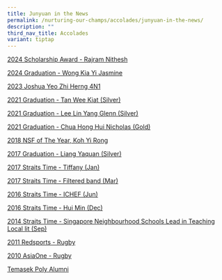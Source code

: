 ```yaml
---
title: Junyuan in the News
permalink: /nurturing-our-champs/accolades/junyuan-in-the-news/
description: ""
third_nav_title: Accolades
variant: tiptap
---
```

<p><a href="/files/RAJARAM_NITHESH.pdf" rel="noopener noreferrer nofollow" target="_blank">2024 Scholarship Award - Rajram Nithesh</a>
</p>
<p><a href="/files/IFM_Silver_WongKiaYiJasmine_2102459A.pdf" rel="noopener noreferrer nofollow" target="_blank">2024 Graduation - Wong Kia Yi Jasmine </a>
</p>
<p><a href="https://www.zaobao.com.sg/news/singapore/story20231218-1456882?amp" rel="noopener noreferrer nofollow" target="_blank">2023 Joshua Yeo Zhi Herng 4N1</a>
</p>
<p><a href="/files/JUN%20YUAN%20SEC%20-%20BZE_Silver_TanWeeKiat_1805683H.pdf" rel="noopener noreferrer nofollow" target="_blank">2021 Graduation - Tan Wee Kiat (Silver)</a>
</p>
<p><a href="/files/JUN%20YUAN%20SEC%20-%20CEN_Silver_LeeLinYangGlenn_1805705I.pdf" rel="noopener noreferrer nofollow" target="_blank">2021 Graduation - Lee Lin Yang Glenn (Silver)</a>
</p>
<p><a href="/files/JUN%20YUAN%20SEC%20-%20CER_Gold_ChuaHongHuiNicholas_1801938J.pdf" rel="noopener noreferrer nofollow" target="_blank">2021 Graduation - Chua Hong Hui Nicholas (Gold)</a>
</p>
<p><a href="/files/KOH%20YI%20RONG.pdf" rel="noopener noreferrer nofollow" target="_blank">2018 NSF of The Year, Koh Yi Rong</a>
</p>
<p><a href="/files/JUNYUAN_liangyaquan.pdf" rel="noopener noreferrer nofollow" target="_blank">2017 Graduation - Liang Yaquan (Silver)</a>
</p>
<p><a href="/files/Straits%20Time%20-%20Tiffany%20Jan%202017.pdf" rel="noopener noreferrer nofollow" target="_blank">2017 Straits Time - Tiffany (Jan)</a>
</p>
<p><a href="/files/Straits%20Time%20-%20Filtered%20band%20Mar%202017.pdf" rel="noopener noreferrer nofollow" target="_blank">2017 Straits Time - Filtered band (Mar)</a>
</p>
<p><a href="/files/Straits%20Time%20-%20ICHEF%20Jun%202016.pdf" rel="noopener noreferrer nofollow" target="_blank">2016 Straits Time - ICHEF (Jun)</a>
</p>
<p><a href="/files/Straits%20Time%20-%20Hui%20Min%20Dec%202016.pdf" rel="noopener noreferrer nofollow" target="_blank">2016 Straits Time - Hui Min (Dec)</a>
</p>
<p><a href="/files/Straits%20Time%20-%20Singapore%20neighbourhood%20schools%20lead%20in%20teaching%20local%20lit%20Sep%202014.pdf" rel="noopener noreferrer nofollow" target="_blank">2014 Straits Time - Singapore Neighbourhood Schools Lead in Teaching Local lit (Sep)</a>
</p>
<p><a href="/files/Redsports%20-%20Rugby%20Feb%202011.pdf" rel="noopener noreferrer nofollow" target="_blank">2011 Redsports - Rugby</a>
</p>
<p><a href="/files/AsiaOne%20-%20Rugby%20Apr%202010.pdf" rel="noopener noreferrer nofollow" target="_blank">2010 AsiaOne - Rugby</a>
</p>
<p><a href="/files/Temasek_Poly_Alumni.pdf" rel="noopener noreferrer nofollow" target="_blank">Temasek Poly Alumni</a>
</p>
<p></p>
<p></p>
<p></p>